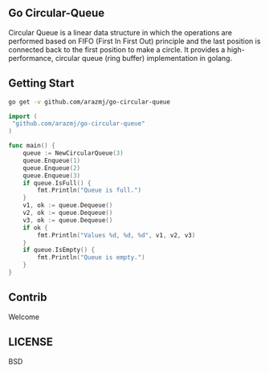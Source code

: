 ## Go Circular-Queue

Circular Queue is a linear data structure in which the operations are performed based on FIFO (First In First Out) principle and the last position is connected back to the first position to make a circle.
It provides a high-performance, circular queue (ring buffer) implementation in golang.
## Getting Start

```bash
go get -v github.com/arazmj/go-circular-queue
```

```go
import (
 "github.com/arazmj/go-circular-queue"
)

func main() {
    queue := NewCircularQueue(3)
	queue.Enqueue(1)
	queue.Enqueue(2)
	queue.Enqueue(3)
	if queue.IsFull() {
		fmt.Println("Queue is full.")
	}
	v1, ok := queue.Dequeue()
	v2, ok := queue.Dequeue()
	v3, ok := queue.Dequeue()
	if ok {
		fmt.Println("Values %d, %d, %d", v1, v2, v3)
	}
	if queue.IsEmpty() {
		fmt.Println("Queue is empty.")
	} 
}
```

## Contrib

Welcome


## LICENSE

BSD